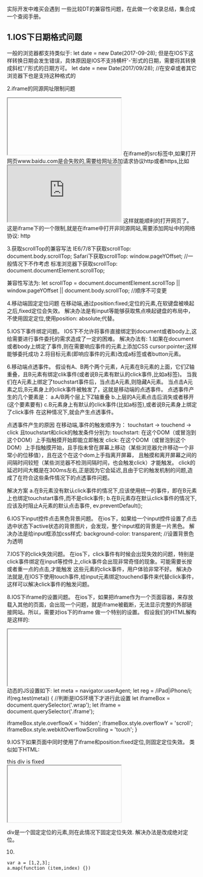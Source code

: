   实际开发中难买会遇到 一些比较DT的兼容性问题，在此做一个收录总结，集合成一个查阅手册。
  
## 1.IOS下日期格式问题
一般的浏览器都支持类似于: 
let date = new Date(2017-09-28);
但是在IOS下这样转换日期会发生错误，具体原因是IOS不支持横杆'-'形式的日期，需要将其转换成斜杠'/'形式的日期方可。
let date = new Date(2017/09/28);  //在安卓或者其它浏览器下也是支持这种格式的


2.iframe的同源网址限制问题
<iframe src=""></iframe>
在iframe的src标签中,如果打开网页www.baidu.com是会失败的,需要给网址添加请求协议http或者https,比如
<iframe src="http://www.baidu.com"></iframe>
这样就能顺利的打开网页了。
这是iframe下的一个限制,就是在iframe中打开非同源网站,需要添加网址中的网络协议: http


3.获取scrollTop的兼容写法
IE6/7/8下获取scrollTop:    document.body.scrollTop;
Safari下获取scrollTop:     window.pageYOffset;   //一般情况下不作考虑
标准浏览器下获取scrollTop:  document.documentElement.scrollTop;

兼容性写法为:
let scrollTop = document.documentElement.scrollTop || window.pageYOffset || document.body.scrollTop;  //顺序不可变更


4.移动端固定定位问题
在移动端,通过position:fixed;定位的元素,在软键盘被唤起之后,fixed定位会失效。
解决办法是有input等能够获取焦点唤起键盘的布局中，不使用固定定位,使用position: absolute;代替。


5.IOS下事件绑定问题。
IOS下不允许将事件直接绑定到document或者body上,这给需要进行事件委托的需求造成了一定的困难。
解决办法有:
1.如果在document或者body上绑定了事件,则在需要响应事件的元素上添加CSS  cursor:pointer;这样能够委托成功
2.将目标元素(即响应事件的元素)改成a标签或者button元素。


6.移动端点透事件。
假设有A、B两个两个元素，A元素在B元素的上面，它们Z轴重叠，且B元素有绑定clik事件(或者说B元素有默认的click事件,比如a标签)。
当我们在A元素上绑定了touchstart事件后，当点击A元素,则隐藏A元素。
当点击A元素之后,B元素身上的click事件被触发了，这就是移动端的点透事件。
点透事件产生的几个要素是：
a.A/B两个层上下Z轴重叠
b.上层的A元素点击后消失或者移开(这个要素要有)
c.B元素身上有默认的click事件(比如a标签),或者说B元素身上绑定了click事件
在这种情况下,就会产生点透事件。

点透事件产生的原因
在移动端,事件的触发顺序为： touchstart -> touchend -> click
且touchstart和click的触发条件分别为:
touchstart: 在这个DOM（或冒泡到这个DOM）上手指触摸开始即能立即触发
click: 在这个DOM（或冒泡到这个DOM）上手指触摸开始，且手指未曾在屏幕上移动（某些浏览器允许移动一个非常小的位移值），且在这个在这个dom上手指离开屏幕，
且触摸和离开屏幕之间的间隔时间较短（某些浏览器不检测间隔时间，也会触发click）才能触发。
click的延迟时间大概是在300ms左右,正是因为它会延迟,且由于它的触发机制的问题,造成了在符合这些条件情况下的点透事件问题。

解决方案
a.在B元素没有默认click事件的情况下,应该使用统一的事件，即在B元素上也绑定touchstart事件,而不是click事件;
b.在B元素存在默认click事件的情况下,应该及时阻止A元素的默认点击事件, ev.preventDefault();


6.IOS下input控件点击黑色背景问题。
在ios下，如果给一个input控件设置了点击选中状态下active状态的背景图片，会发现，整个input框的背景是一片黑色。
解决办法是给input框添加css样式: background-color: transparent; //设置背景色为透明


7.IOS下的click失效问题。
在ios下，click事件有时候会出现失效的问题，特别是click事件绑定在input等控件上,click事件会出现非常奇怪的现象。可能需要长按或者重一点的点击,才能触发
这些元素的click事件，用户体验非常不好。
解决办法就是,在IOS下使用touch事件,给input元素绑定touchend事件来代替click事件，这样可以解决click事件的触发问题。


8.IOS下iframe的设置问题。
在ios下，如果把iframe作为一个页面容器，来存放载入其他的页面，会出现一个问题，就是iframe被截断，无法显示完整的外部链接网站。所以，需要对ios下的iframe
做一个特别的设置。
假设我们的HTML解构是这样的:
<div class="wrap">
  <iframe class="iframe"></iframe>
</div>
动态的JS设置如下:
let meta = navigator.userAgent;
let reg = /iPad|iPhone/i;
if(reg.test(meta)) {                //判断是IOS环境下才进行此设置
  let iframeBox = document.querySelector('.wrap');
  let iframe = document.querySelector('.iframe');
  
  iframeBox.style.overflowX = 'hidden';
  iframeBox.style.overflowY = 'scroll';
  iframeBox.style.webkitOverflowScrolling = 'touch';
}


9.IOS下如果页面中同时使用了iframe和position:fixed定位,则固定定位失效。
类似如下HTML:
<body>
  <div>this div is fixed</div>
  <iframe></iframe>
</body>

div是一个固定定位的元素,则在此情况下固定定位失效.
解决办法是改成绝对定位。


10.
```
var a = [1,2,3];
a.map(function (item,index) {})

```




